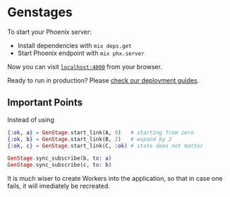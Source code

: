 # Genstages

To start your Phoenix server:

  * Install dependencies with `mix deps.get`
  * Start Phoenix endpoint with `mix phx.server`

Now you can visit [`localhost:4000`](http://localhost:4000) from your browser.

Ready to run in production? Please [check our deployment guides](http://www.phoenixframework.org/docs/deployment).

## Important Points

  Instead of using

```elixir
{:ok, a} = GenStage.start_link(A, 0)   # starting from zero
{:ok, b} = GenStage.start_link(B, 2)   # expand by 2
{:ok, c} = GenStage.start_link(C, :ok) # state does not matter

GenStage.sync_subscribe(b, to: a)
GenStage.sync_subscribe(c, to: b)
```

  It is much wiser to create Workers into the application, so that in case one fails, it will imediately be recreated.
